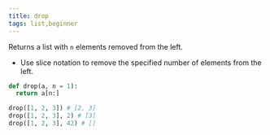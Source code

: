 ```yaml
---
title: drop
tags: list,beginner
---
```


Returns a list with `n` elements removed from the left.

- Use slice notation to remove the specified number of elements from the left.

```py
def drop(a, n = 1):
  return a[n:]
```

```py
drop([1, 2, 3]) # [2, 3]
drop([1, 2, 3], 2) # [3]
drop([1, 2, 3], 42) # []
```
